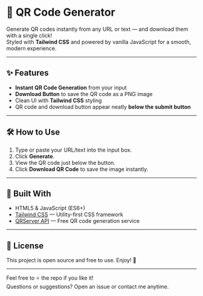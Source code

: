 # 🚀 QR Code Generator

Generate QR codes instantly from any URL or text — and download them with a single click!  
Styled with **Tailwind CSS** and powered by vanilla JavaScript for a smooth, modern experience.

---

## ✨ Features

- **Instant QR Code Generation** from your input
- **Download Button** to save the QR code as a PNG image
- Clean UI with **Tailwind CSS** styling
- QR code and download button appear neatly **below the submit button**

---

## 🛠 How to Use

1. Type or paste your URL/text into the input box.
2. Click **Generate**.
3. View the QR code just below the button.
4. Click **Download QR Code** to save the image instantly.

---

## 🔧 Built With

- HTML5 & JavaScript (ES6+)
- [Tailwind CSS](https://tailwindcss.com/) — Utility-first CSS framework
- [QRServer API](https://goqr.me/api/) — Free QR code generation service

---

## 📄 License

This project is open source and free to use. Enjoy! 🎉

---

Feel free to ⭐ the repo if you like it!  
Questions or suggestions? Open an issue or contact me anytime.
